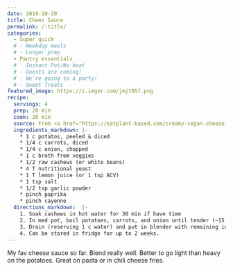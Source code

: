 ```yaml
---
date: 2019-10-29
title: Cheez Sauce
permalink: /:title/
categories:
  - Super quick
  # - Weekday meals
  # - Longer prep
  - Pantry essentials
  # - Instant Pot/No heat
  # - Guests are coming!
  # - We're going to a party!
  # - Sweet Treats
featured_image: https://i.imgur.com/jmjt9Sf.png
recipe:
  servings: 4
  prep: 20 min
  cook: 20 min
  source: From <a href="https://eatplant-based.com/creamy-vegan-cheese-sauce/">eatplant-based.com</a>
  ingredients_markdown: |-
    * 1 c potatos, peeled & diced
    * 1/4 c carrots, diced
    * 1/4 c onion, chopped
    * 1 c broth from veggies
    * 1/2 raw cashews (or white beans)
    * 4 T nutritional yeast
    * 1 T lemon juice (or 1 tsp ACV)
    * 1 tsp salt
    * 1/2 tsp garlic powder
    * pinch paprika
    * pinch cayenne
  directions_markdown:  |-
    1. Soak cashews in hot water for 30 min if have time
    2. In med pot, boil potatoes, carrots, and onion until tender (~15 min)
    3. Drain (reserving 1 c water) and put in blender with remaining ingredients.  Blend until smooth.
    4. Can be stored in fridge for up to 2 weeks.
---
```

My fav cheese sauce so far.  Blend really well.  Better to go light than heavy on the potatoes.  Great on pasta or in chili cheese fries.